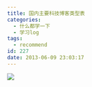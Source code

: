 ```yaml
---
title: 国内主要科技博客类型表
categories:
  - 什么都学一下
  - 学习log
tags:
  - recommend
id: 227
date: 2013-06-09 23:03:17
---
```


![](http://i1061.photobucket.com/albums/t476/ov_beeshoot/1364270291925.png)